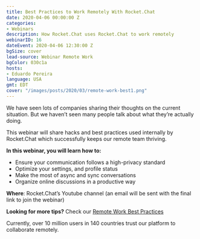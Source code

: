 ```yaml
---
title: Best Practices to Work Remotely With Rocket.Chat
date: 2020-04-06 00:00:00 Z
categories:
- Webinars
description: How Rocket.Chat uses Rocket.Chat to work remotely
webinarID: 16
dateEvent: 2020-04-06 12:30:00 Z
bgSize: cover
lead-source: Webinar Remote Work
bgColor: 030c1a
hosts:
- Eduardo Pereira
language: USA
gmt: EDT
cover: "/images/posts/2020/03/remote-work-best1.png"
---
```


We have seen lots of companies sharing their thoughts on the current situation. But we haven’t seen many people talk about what they’re actually doing.

This webinar will share hacks and best practices used internally by Rocket.Chat which successfully keeps our remote team thriving.


**In this webinar, you will learn how to:**

- Ensure your communication follows a high-privacy standard
- Optimize your settings, and profile status
- Make the most of async and sync conversations
- Organize online discussions in a productive way

**Where**: Rocket.Chat’s Youtube channel (an email will be sent with the final link to join the webinar)

**Looking for more tips?** Check our [Remote Work Best Practices](https://rocket.chat/remote-work)

Currently, over 10 million users in 140 countries trust our platform to collaborate remotely.
